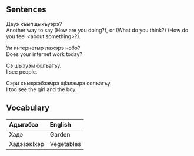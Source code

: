 ## Sentences

Дауэ къыпщыхъуэрэ?  
Another way to say (How are you doing?), or (What do you think?) (How do you feel \<about something\>?).

Уи интернетыр лажэрэ нобэ?  
Does your internet work today?

Сэ цIыхуэм солъагъу.  
I see people.

Сэри хъыджэбзэмрэ щIалэмрэ солъагъу.  
I too see the girl and the boy.
## Vocabulary
| Адыгэбзэ    | English    |
| :---------- | :--------- |
| Хадэ        | Garden     |
| ХадэзэкIхэр | Vegetables |